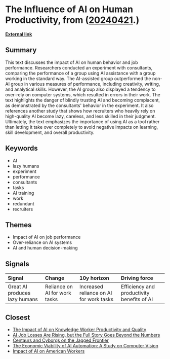 # __The Influence of AI on Human Productivity__, from ([20240421](https://kghosh.substack.com/p/20240421).)

__[External link](https://bigthink.com/the-present/why-great-ai-produces-lazy-humans/)__



## Summary

This text discusses the impact of AI on human behavior and job performance. Researchers conducted an experiment with consultants, comparing the performance of a group using AI assistance with a group working in the standard way. The AI-assisted group outperformed the non-AI group in various measures of performance, including creativity, writing, and analytical skills. However, the AI group also displayed a tendency to over-rely on computer systems, which resulted in errors in their work. The text highlights the danger of blindly trusting AI and becoming complacent, as demonstrated by the consultants' behavior in the experiment. It also references another study that shows how recruiters who heavily rely on high-quality AI become lazy, careless, and less skilled in their judgment. Ultimately, the text emphasizes the importance of using AI as a tool rather than letting it take over completely to avoid negative impacts on learning, skill development, and overall productivity.

## Keywords

* AI
* lazy humans
* experiment
* performance
* consultants
* tasks
* AI training
* work
* redundant
* recruiters

## Themes

* Impact of AI on job performance
* Over-reliance on AI systems
* AI and human decision-making

## Signals

| Signal                        | Change                        | 10y horizon                             | Driving force                              |
|:------------------------------|:------------------------------|:----------------------------------------|:-------------------------------------------|
| Great AI produces lazy humans | Reliance on AI for work tasks | Increased reliance on AI for work tasks | Efficiency and productivity benefits of AI |

## Closest

* [The Impact of AI on Knowledge Worker Productivity and Quality](c63bd059cb529b72b00ecbdcd2f85268)
* [AI Job Losses Are Rising, but the Full Story Goes Beyond the Numbers](b0e031972e42be984d1309170155800e)
* [Centaurs and Cyborgs on the Jagged Frontier](c94f72ff677c7517a836417c1f1df620)
* [The Economic Viability of AI Automation: A Study on Computer Vision](89ee61cc0d9fa77ecb1eb4100622a53f)
* [Impact of AI on American Workers](293548cd25437541d9a043d6f9e07d47)